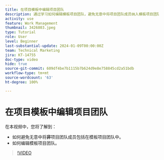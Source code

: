 ```yaml
---
title: 在项目模板中编辑项目团队
description: 通过学习如何编辑模板项目团队，避免无意中将项目团队成员纳入模板项目团队。
activity: use
feature: Work Management
thumbnail: 3426803.jpeg
type: Tutorial
role: User
level: Beginner
last-substantial-update: 2024-01-09T00:00:00Z
team: Technical Marketing
jira: KT-14755
doc-type: video
hide: true
source-git-commit: 609df4be7b1115b7b624d9e8e758845cd2a51bdb
workflow-type: tm+mt
source-wordcount: '63'
ht-degree: 100%

---
```


# 在项目模板中编辑项目团队

在本视频中，您将了解到：

* 如何避免无意中将&#x200B;**非**&#x200B;项目团队成员包括在模板项目团队中。
* 如何编辑模板项目团队。

>[!VIDEO](https://video.tv.adobe.com/v/3426803/?quality=12&learn=on)
